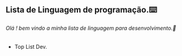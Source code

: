 ## Lista de Linguagem de programação.:keyboard:

###### Olá ! bem vindo a minha lista de linguagem para desenvolvimento.:call_me_hand:

- Top List Dev.

